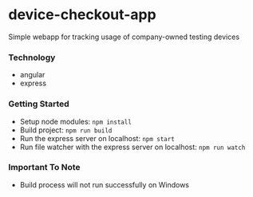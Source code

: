 # device-checkout-app
Simple webapp for tracking usage of company-owned testing devices

### Technology
- angular
- express

### Getting Started
- Setup node modules: `npm install`
- Build project: `npm run build`
- Run the express server on localhost: `npm start`
- Run file watcher with the express server on localhost: `npm run watch`

### Important To Note
- Build process will not run successfully on Windows
